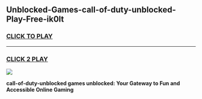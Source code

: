 
## Unblocked-Games-call-of-duty-unblocked-Play-Free-ik0lt
<h3>
<a href="https://premium76.site?title=call-of-duty-unblocked&ref=17A">CLICK TO PLAY</a></h3>
<hr>

<h3>
<a href="https://premium76.site?title=call-of-duty-unblocked&ref=17A">CLICK 2 PLAY</a>
  
</h3>

<a href="https://premium76.site?title=call-of-duty-unblocked&ref=17A"><img src="https://clearcache.store/games.png"></a>


**call-of-duty-unblocked games unblocked: Your Gateway to Fun and Accessible Online Gaming**
